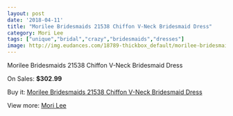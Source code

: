 ```yaml
---
layout: post
date: '2018-04-11'
title: "Morilee Bridesmaids 21538 Chiffon V-Neck Bridesmaid Dress"
category: Mori Lee
tags: ["unique","bridal","crazy","bridesmaids","dresses"]
image: http://img.eudances.com/18789-thickbox_default/morilee-bridesmaids-21538-chiffon-v-neck-bridesmaid-dress.jpg
---
```

Morilee Bridesmaids 21538 Chiffon V-Neck Bridesmaid Dress

On Sales: **$302.99**
<a href="https://www.eudances.com/en/mori-lee/5585-morilee-bridesmaids-21538-chiffon-v-neck-bridesmaid-dress.html"><amp-img layout="responsive" width="600" height="600" src="//img.eudances.com/18789-thickbox_default/morilee-bridesmaids-21538-chiffon-v-neck-bridesmaid-dress.jpg" alt="Morilee Bridesmaids 21538 Chiffon V-Neck Bridesmaid Dress 0" /></a>
<a href="https://www.eudances.com/en/mori-lee/5585-morilee-bridesmaids-21538-chiffon-v-neck-bridesmaid-dress.html"><amp-img layout="responsive" width="600" height="600" src="//img.eudances.com/18791-thickbox_default/morilee-bridesmaids-21538-chiffon-v-neck-bridesmaid-dress.jpg" alt="Morilee Bridesmaids 21538 Chiffon V-Neck Bridesmaid Dress 1" /></a>
<a href="https://www.eudances.com/en/mori-lee/5585-morilee-bridesmaids-21538-chiffon-v-neck-bridesmaid-dress.html"><amp-img layout="responsive" width="600" height="600" src="//img.eudances.com/18790-thickbox_default/morilee-bridesmaids-21538-chiffon-v-neck-bridesmaid-dress.jpg" alt="Morilee Bridesmaids 21538 Chiffon V-Neck Bridesmaid Dress 2" /></a>

Buy it: [Morilee Bridesmaids 21538 Chiffon V-Neck Bridesmaid Dress](https://www.eudances.com/en/mori-lee/5585-morilee-bridesmaids-21538-chiffon-v-neck-bridesmaid-dress.html "Morilee Bridesmaids 21538 Chiffon V-Neck Bridesmaid Dress")

View more: [Mori Lee](https://www.eudances.com/en/65-mori-lee "Mori Lee")